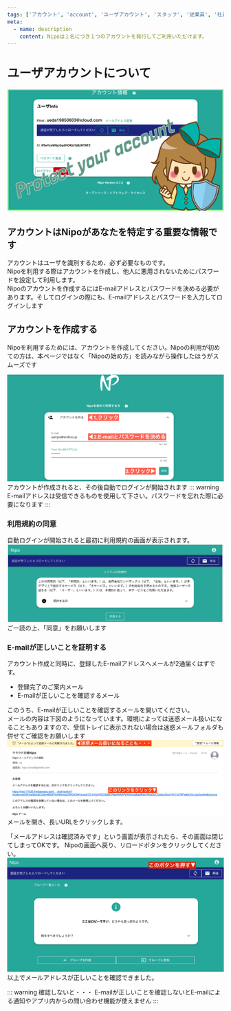 ```yaml
---
tags: ['アカウント', 'account', 'ユーザアカウント', 'スタッフ', '従業員', '社員']
meta:
  - name: description
    content: Nipoは１名につき１つのアカウントを発行してご利用いただけます。
---
```

# ユーザアカウントについて
![アカウントの設定-見出し](../../image/icatch/i11.png)

## アカウントはNipoがあなたを特定する重要な情報です
アカウントはユーザを識別するため、必ず必要なものです。  
Nipoを利用する際はアカウントを作成し、他人に悪用されないためにパスワードを設定して利用します。  
Nipoのアカウントを作成するにはE-mailアドレスとパスワードを決める必要があります。そしてログインの際にも、E-mailアドレスとパスワードを入力してログインします

## アカウントを作成する
Nipoを利用するためには、アカウントを作成してください。Nipoの利用が初めての方は、本ページではなく「Nipoの始め方」を読みながら操作したほうがスムーズです

![操作ガイド-アカウントの作成にはE-mailとパスワードが必要です](./account/a1.png)
アカウントが作成されると、その後自動でログインが開始されます
::: warning
E-mailアドレスは受信できるものを使用して下さい。パスワードを忘れた際に必要になります
:::

### 利用規約の同意
自動ログインが開始されると最初に利用規約の画面が表示されます。
![操作ガイド-利用規約について](./account/a2.png)
ご一読の上、「同意」をお願いします

### E-mailが正しいことを証明する
アカウント作成と同時に、登録したE-mailアドレスへメールが2通届くはずです。
- 登録完了のご案内メール
- E-mailが正しいことを確認するメール

このうち、E-mailが正しいことを確認するメールを開いてください。  
メールの内容は下図のようになっています。環境によっては迷惑メール扱いになることもありますので、受信トレイに表示されない場合は迷惑メールフォルダも併せてご確認をお願いします
![操作ガイド-E-mailの認証](./account/a3.png)
メールを開き、長いURLをクリックします。

「メールアドレスは確認済みです」という画面が表示されたら、その画面は閉じてしまってOKです。
Nipoの画面へ戻り、リロードボタンをクリックしてください。
![操作ガイド-認証の完了](./account/a4.png)
以上でメールアドレスが正しいことを確認できました。

::: warning 確認しないと・・・
E-mailが正しいことを確認しないとE-mailによる通知やアプリ内からの問い合わせ機能が使えません
:::
